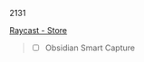 2131

[Raycast - Store](https://www.raycast.com/millin_gabani/obsidian-smart-capture)

> - [ ] Obsidian Smart Capture